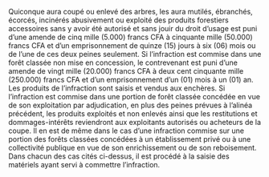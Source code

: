 Quiconque aura coupé ou enlevé des arbres, les aura mutilés, ébranchés, écorcés, incinérés abusivement ou exploité des produits forestiers accessoires sans y avoir été autorisé et sans jouir du droit d’usage est puni d’une amende de cinq mille (5.000) francs CFA à cinquante mille (50.000) francs CFA et d’un emprisonnement de quinze (15) jours à six (06) mois ou de l’une de ces deux peines seulement.
Si l’infraction est commise dans une forêt classée non mise en concession, le contrevenant est puni d’une amende de vingt mille (20.000) francs CFA à deux cent cinquante mille (250.000) francs CFA et d’un emprisonnement d’un (01) mois à un (01) an.
Les produits de l’infraction sont saisis et vendus aux enchères.
Si l’infraction est commise dans une portion de forêt classée concédée en vue de son exploitation par adjudication, en plus des peines prévues à l’alinéa précédent, les produits exploités et non enlevés ainsi que les restitutions et dommages-intérêts reviendront aux exploitants autorisés ou acheteurs de la coupe.
Il en est de même dans le cas d’une infraction commise sur une portion des forêts classées concédées à un établissement privé ou à une collectivité publique en vue de son enrichissement ou de son reboisement.
Dans chacun des cas cités ci-dessus, il est procédé à la saisie des matériels ayant servi à commettre l’infraction.